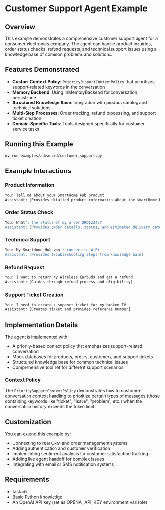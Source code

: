 # Customer Support Agent Example

## Overview

This example demonstrates a comprehensive customer support agent for a consumer electronics company. The agent can handle product inquiries, order status checks, refund requests, and technical support issues using a knowledge base of common problems and solutions.

## Features Demonstrated

- **Custom Context Policy**: `PrioritySupportContextPolicy` that prioritizes support-related keywords in the conversation
- **Memory Backend**: Using InMemoryBackend for conversation persistence
- **Structured Knowledge Base**: Integration with product catalog and technical solutions
- **Multi-Step Processes**: Order tracking, refund processing, and support ticket creation
- **Domain-Specific Tools**: Tools designed specifically for customer service tasks

## Running this Example

```bash
uv run examples/advanced/customer_support.py
```

## Example Interactions

### Product Information

```bash
You: Tell me about your SmartHome Hub product
Assistant: [Provides detailed product information about the SmartHome Hub]
```

### Order Status Check

```bash
You: What's the status of my order ORD12345?
Assistant: [Provides order details, status, and estimated delivery date]
```

### Technical Support

```bash
You: My SmartHome Hub won't connect to WiFi
Assistant: [Provides troubleshooting steps from knowledge base]
```

### Refund Request

```bash
You: I want to return my Wireless Earbuds and get a refund
Assistant: [Guides through refund process and eligibility]
```

### Support Ticket Creation

```bash
You: I need to create a support ticket for my broken TV
Assistant: [Creates ticket and provides reference number]
```

## Implementation Details

The agent is implemented with:

- A priority-based context policy that emphasizes support-related conversation
- Mock databases for products, orders, customers, and support tickets
- Structured knowledge base for common technical issues
- Comprehensive tool set for different support scenarios

### Context Policy

The `PrioritySupportContextPolicy` demonstrates how to customize conversation context handling to prioritize certain types of messages (those containing keywords like "ticket", "issue", "problem", etc.) when the conversation history exceeds the token limit.

## Customization

You can extend this example by:

- Connecting to real CRM and order management systems
- Adding authentication and customer verification
- Implementing sentiment analysis for customer satisfaction tracking
- Adding live agent handoff for complex issues
- Integrating with email or SMS notification systems

## Requirements

- fastadk
- Basic Python knowledge
- An OpenAI API key (set as OPENAI_API_KEY environment variable)
